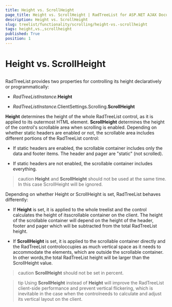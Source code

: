 ```yaml
---
title: Height vs. ScrollHeight
page_title: Height vs. ScrollHeight | RadTreeList for ASP.NET AJAX Documentation
description: Height vs. ScrollHeight
slug: treelist/functionality/scrolling/height-vs.-scrollheight
tags: height,vs.,scrollheight
published: True
position: 1
---
```


# Height vs. ScrollHeight



## 

RadTreeList provides two properties for controlling its height declaratively or programmatically:

* *RadTreeListInstance*.**Height**

* *RadTreeListInstance*.ClientSettings.Scrolling.**ScrollHeight**

**Height** determines the height of the whole RadTreeList control, as it is applied to its outermost HTML element. **ScrollHeight** determines the height of the control's scrollable area when scrolling is enabled. Depending on whether static headers are enabled or not, the scrollable area includes different portions of the RadTreeList control:

* If static headers are enabled, the scrollable container includes only the data and footer items. The header and pager are "static" (not scrolled).

* If static headers are not enabled, the scrollable container includes everything.

>caution  **Height** and **ScrollHeight** should not be used at the same time. In this case ScrollHeight will be ignored.
>


Depending on whether Height or ScrollHeight is set, RadTreeList behaves differently:

* If **Height** is set, it is applied to the whole treelist and the control calculates the height of itsscrollable container on the client. The height of the scrollable container will depend on the height of the header, footer and pager which will be subtracted from the total RadTreeList height.

* If **ScrollHeight** is set, it is applied to the scrollable container directly and the RadTreeList controloccupies as much vertical space as it needs to accommodate the elements, which are outside the scrollable container. In other words,the total RadTreeList height will be larger than the ScrollHeight value.

>caution  **ScrollHeight** should not be set in percent.
>




>tip Using **ScrollHeight** instead of **Height** will improve the RadTreeList client-side performance and prevent vertical flickering, which is inevitable in the case when the controlneeds to calculate and adjust its vertical layout on the client.
>

